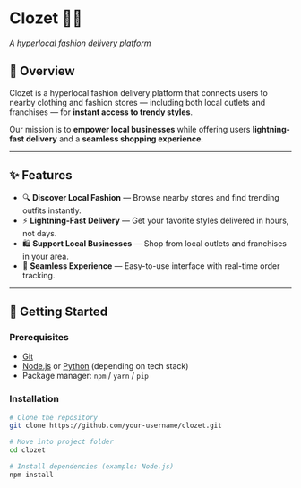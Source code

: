 # Clozet 👗🚀  
*A hyperlocal fashion delivery platform*  

## 🌟 Overview  
Clozet is a hyperlocal fashion delivery platform that connects users to nearby clothing and fashion stores — including both local outlets and franchises — for **instant access to trendy styles**.  

Our mission is to **empower local businesses** while offering users **lightning-fast delivery** and a **seamless shopping experience**.  

---

## ✨ Features  
- 🔍 **Discover Local Fashion** — Browse nearby stores and find trending outfits instantly.  
- ⚡ **Lightning-Fast Delivery** — Get your favorite styles delivered in hours, not days.  
- 🛍 **Support Local Businesses** — Shop from local outlets and franchises in your area.  
- 📱 **Seamless Experience** — Easy-to-use interface with real-time order tracking.  

---

## 🚀 Getting Started  

### Prerequisites  
- [Git](https://git-scm.com/)  
- [Node.js](https://nodejs.org/) or [Python](https://www.python.org/) (depending on tech stack)  
- Package manager: `npm` / `yarn` / `pip`  

### Installation  
```bash
# Clone the repository
git clone https://github.com/your-username/clozet.git

# Move into project folder
cd clozet

# Install dependencies (example: Node.js)
npm install
